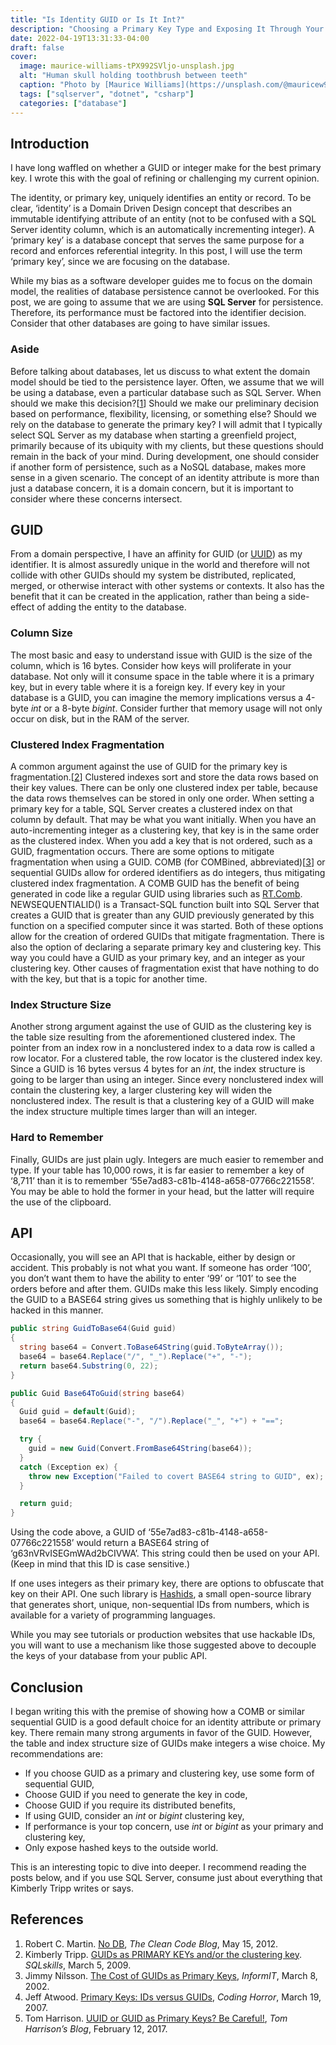 ```yaml
---
title: "Is Identity GUID or Is It Int?"
description: "Choosing a Primary Key Type and Exposing It Through Your API"
date: 2022-04-19T13:31:33-04:00
draft: false
cover:
  image: maurice-williams-tPX992SVljo-unsplash.jpg
  alt: "Human skull holding toothbrush between teeth"
  caption: "Photo by [Maurice Williams](https://unsplash.com/@mauricew98?utm_source=unsplash&utm_medium=referral&utm_content=creditCopyText) on [Unsplash](https://unsplash.com/s/photos/rainbow-key?utm_source=unsplash&utm_medium=referral&utm_content=creditCopyText)"
  tags: ["sqlserver", "dotnet", "csharp"]
  categories: ["database"]
---
```


## Introduction
I have long waffled on whether a GUID or integer make for the best primary key. I wrote this with the goal of refining or challenging my current opinion.

The identity, or primary key, uniquely identifies an entity or record. To be clear, ‘identity’ is a Domain Driven Design concept that describes an immutable identifying attribute of an entity (not to be confused with a SQL Server identity column, which is an automatically incrementing integer). A ‘primary key’ is a database concept that serves the same purpose for a record and enforces referential integrity. In this post, I will use the term ‘primary key’, since we are focusing on the database.

While my bias as a software developer guides me to focus on the domain model, the realities of database persistence cannot be overlooked. For this post, we are going to assume that we are using **SQL Server** for persistence. Therefore, its performance must be factored into the identifier decision. Consider that other databases are going to have similar issues.

### Aside
Before talking about databases, let us discuss to what extent the domain model should be tied to the persistence layer. Often, we assume that we will be using a database, even a particular database such as SQL Server. When should we make this decision?[[1](#references)] Should we make our preliminary decision based on performance, flexibility, licensing, or something else? Should we rely on the database to generate the primary key? I will admit that I typically select SQL Server as my database when starting a greenfield project, primarily because of its ubiquity with my clients, but these questions should remain in the back of your mind. During development, one should consider if another form of persistence, such as a NoSQL database, makes more sense in a given scenario. The concept of an identity attribute is more than just a database concern, it is a domain concern, but it is important to consider where these concerns intersect.

## GUID
From a domain perspective, I have an affinity for GUID (or [UUID](https://www.rfc-editor.org/rfc/rfc4122)) as my identifier. It is almost assuredly unique in the world and therefore will not collide with other GUIDs should my system be distributed, replicated, merged, or otherwise interact with other systems or contexts. It also has the benefit that it can be created in the application, rather than being a side-effect of adding the entity to the database.

### Column Size
The most basic and easy to understand issue with GUID is the size of the column, which is 16 bytes. Consider how keys will proliferate in your database. Not only will it consume space in the table where it is a primary key, but in every table where it is a foreign key. If every key in your database is a GUID, you can imagine the memory implications versus a 4-byte *int* or a 8-byte *bigint*. Consider further that memory usage will not only occur on disk, but in the RAM of the server.

### Clustered Index Fragmentation
A common argument against the use of GUID for the primary key is fragmentation.[[2](#references)] Clustered indexes sort and store the data rows based on their key values. There can be only one clustered index per table, because the data rows themselves can be stored in only one order. When setting a primary key for a table, SQL Server creates a clustered index on that column by default. That may be what you want initially. When you have an auto-incrementing integer as a clustering key, that key is in the same order as the clustered index. When you add a key that is not ordered, such as a GUID, fragmentation occurs. There are some options to mitigate fragmentation when using a GUID. COMB (for COMBined, abbreviated)[[3](#references)] or sequential GUIDs allow for ordered identifiers as do integers, thus mitigating clustered index fragmentation. A COMB GUID has the benefit of being generated in code like a regular GUID using libraries such as [RT.Comb](https://github.com/richardtallent/RT.Comb). NEWSEQUENTIALID() is a Transact-SQL function built into SQL Server that creates a GUID that is greater than any GUID previously generated by this function on a specified computer since it was started. Both of these options allow for the creation of ordered GUIDs that mitigate fragmentation. There is also the option of declaring a separate primary key and clustering key. This way you could have a GUID as your primary key, and an integer as your clustering key. Other causes of fragmentation exist that have nothing to do with the key, but that is a topic for another time.

### Index Structure Size
Another strong argument against the use of GUID as the clustering key is the table size resulting from the aforementioned clustered index. The pointer from an index row in a nonclustered index to a data row is called a row locator. For a clustered table, the row locator is the clustered index key. Since a GUID is 16 bytes versus 4 bytes for an *int*, the index structure is going to be larger than using an integer. Since every nonclustered index will contain the clustering key, a larger clustering key will widen the nonclustered index. The result is that a clustering key of a GUID will make the index structure multiple times larger than will an integer.

### Hard to Remember
Finally, GUIDs are just plain ugly. Integers are much easier to remember and type. If your table has 10,000 rows, it is far easier to remember a key of ‘8,711’ than it is to remember ‘55e7ad83-c81b-4148-a658-07766c221558’. You may be able to hold the former in your head, but the latter will require the use of the clipboard.

## API
Occasionally, you will see an API that is hackable, either by design or accident. This probably is not what you want. If someone has order ‘100’, you don’t want them to have the ability to enter ‘99’ or ‘101’ to see the orders before and after them. GUIDs make this less likely. Simply encoding the GUID to a BASE64 string gives us something that is highly unlikely to be hacked in this manner.

```cs
public string GuidToBase64(Guid guid)
{
  string base64 = Convert.ToBase64String(guid.ToByteArray());
  base64 = base64.Replace("/", "_").Replace("+", "-");
  return base64.Substring(0, 22);
}

public Guid Base64ToGuid(string base64)
{
  Guid guid = default(Guid);
  base64 = base64.Replace("-", "/").Replace("_", "+") + "==";

  try {
    guid = new Guid(Convert.FromBase64String(base64));
  }
  catch (Exception ex) {
    throw new Exception("Failed to covert BASE64 string to GUID", ex);
  }

  return guid;
}
```

Using the code above, a GUID of ‘55e7ad83-c81b-4148-a658-07766c221558’ would return a BASE64 string of ‘g63nVRvISEGmWAd2bCIVWA’. This string could then be used on your API. (Keep in mind that this ID is case sensitive.)

If one uses integers as their primary key, there are options to obfuscate that key on their API. One such library is [Hashids](https://hashids.org/), a small open-source library that generates short, unique, non-sequential IDs from numbers, which is available for a variety of programming languages.

While you may see tutorials or production websites that use hackable IDs, you will want to use a mechanism like those suggested above to decouple the keys of your database from your public API.

## Conclusion
I began writing this with the premise of showing how a COMB or similar sequential GUID is a good default choice for an identity attribute or primary key. There remain many strong arguments in favor of the GUID. However, the table and index structure size of GUIDs make integers a wise choice. My recommendations are:
- If you choose GUID as a primary and clustering key, use some form of sequential GUID,
- Choose GUID if you need to generate the key in code,
- Choose GUID if you require its distributed benefits,
- If using GUID, consider an *int* or *bigint* clustering key,
- If performance is your top concern, use *int* or *bigint* as your primary and clustering key,
- Only expose hashed keys to the outside world.

This is an interesting topic to dive into deeper. I recommend reading the posts below, and if you use SQL Server, consume just about everything that Kimberly Tripp writes or says.

## References
1. Robert C. Martin. [No DB](https://blog.cleancoder.com/uncle-bob/2012/05/15/NODB.html), _The Clean Code Blog_, May 15, 2012.
2. Kimberly Tripp. [GUIDs as PRIMARY KEYs and/or the clustering key](https://www.sqlskills.com/blogs/kimberly/guids-as-primary-keys-andor-the-clustering-key/). _SQLskills_, March 5, 2009.
3. Jimmy Nilsson. [The Cost of GUIDs as Primary Keys](https://www.informit.com/articles/article.aspx?p=25862), _InformIT_, March 8, 2002.
4. Jeff Atwood. [Primary Keys: IDs versus GUIDs](https://blog.codinghorror.com/primary-keys-ids-versus-guids/), _Coding Horror_, March 19, 2007.
5. Tom Harrison. [UUID or GUID as Primary Keys? Be Careful!](https://tomharrisonjr.com/uuid-or-guid-as-primary-keys-be-careful-7b2aa3dcb439), _Tom Harrison’s Blog_, February 12, 2017.
